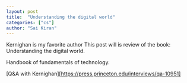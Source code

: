 ```yaml
---
layout: post
title:  "Understanding the digital world"
categories: ["cs"]
author: "Sai Kiran"
---
```

Kernighan is my favorite author
This post will is review of the book: Understanding the digital world.

Handbook of fundamentals of technology.


[Q&A with Kernighan][https://press.princeton.edu/interviews/qa-10951]